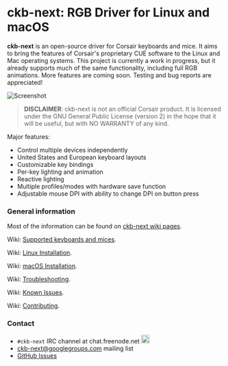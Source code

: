 # ckb-next: RGB Driver for Linux and macOS

**ckb-next** is an open-source driver for Corsair keyboards and mice. It aims to bring the features of Corsair's proprietary CUE software to the Linux and Mac operating systems. This project is currently a work in progress, but it already supports much of the same functionality, including full RGB animations. More features are coming soon. Testing and bug reports are appreciated!

![Screenshot](https://i.imgur.com/zMK9jOP.png)

> __DISCLAIMER__: ckb-next is not an official Corsair product. It is licensed under the GNU General Public License (version 2) in the hope that it will be useful, but with NO WARRANTY of any kind.

Major features:

- Control multiple devices independently
- United States and European keyboard layouts
- Customizable key bindings
- Per-key lighting and animation
- Reactive lighting
- Multiple profiles/modes with hardware save function
- Adjustable mouse DPI with ability to change DPI on button press

### General information

Most of the information can be found on [ckb-next wiki pages](https://github.com/mattanger/ckb-next/wiki).

Wiki: [Supported keyboards and mices](https://github.com/mattanger/ckb-next/wiki/Supported-Hardware).

Wiki: [Linux Installation](https://github.com/mattanger/ckb-next/wiki/Linux-Installation).

Wiki: [macOS Installation](https://github.com/mattanger/ckb-next/wiki/macOS-Installation).

Wiki: [Troubleshooting](https://github.com/mattanger/ckb-next/wiki/Troubleshooting-(stub)).

Wiki: [Known Issues](https://github.com/mattanger/ckb-next/wiki/Known-issues-(stub)).

Wiki: [Contributing](https://github.com/mattanger/ckb-next/wiki/Contributing-(stub)).

### Contact

* `#ckb-next` IRC channel at chat.freenode.net  <a target="_blank" href="http://webchat.freenode.net?channels=%23ckb-next&uio=d4"><img src="https://cloud.githubusercontent.com/assets/493242/14886493/5c660ea2-0d51-11e6-8249-502e6c71e9f2.png" height = "20" /></a>
* [ckb-next@googlegroups.com](https://groups.google.com/forum/#!forum/ckb-next) mailing list
* [GitHub Issues](https://github.com/mattanger/ckb-next/issues) 
